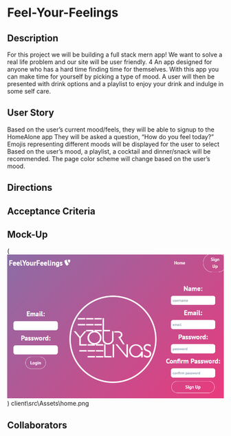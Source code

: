 # Feel-Your-Feelings

## Description
For this project we will be building a full stack mern app! We want to solve a real life problem and our site will be user friendly. 4
An app designed for anyone who has a hard time finding time for themselves. With this app you can make time for yourself by picking a type of mood. A user will then be presented with drink options and a playlist to enjoy your drink and indulge in some self care.

## User Story
Based on the user’s current mood/feels, they will be able to signup to the HomeAlone app
They will be asked a question, “How do you feel today?”
Emojis representing different moods will be displayed for the user to select
Based on the user’s mood, a playlist, a cocktail and dinner/snack will be recommended. 
The page color scheme will change based on the user’s mood.

## Directions 

## Acceptance Criteria


## Mock-Up 
(![This is what our homepage looks like ](./client/src/Assets/home.png)) client\src\Assets\home.png

## Collaborators 

